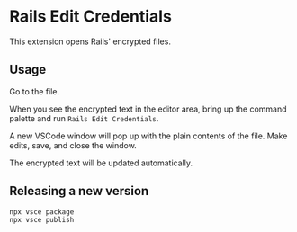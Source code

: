 # Rails Edit Credentials

This extension opens Rails' encrypted files.

## Usage

Go to the file.

When you see the encrypted text in the editor area, bring up the command palette and run `Rails Edit Credentials`.

A new VSCode window will pop up with the plain contents of the file. Make edits, save, and close the window.

The encrypted text will be updated automatically.

## Releasing a new version

```sh
npx vsce package
npx vsce publish
```
